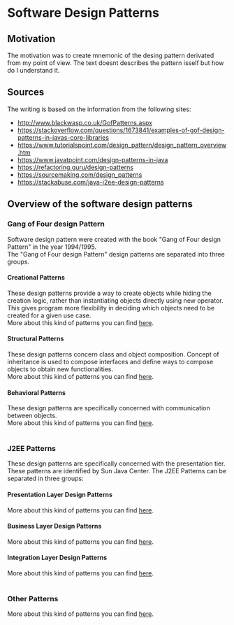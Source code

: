 # Software Design Patterns

## Motivation
The motivation was to create mnemonic of the desing pattern derivated from my point of view. The text doesnt describes the pattern isself but how do I understand it.

## Sources

The writing is based on the information from the following sites:
* http://www.blackwasp.co.uk/GofPatterns.aspx
* https://stackoverflow.com/questions/1673841/examples-of-gof-design-patterns-in-javas-core-libraries
* https://www.tutorialspoint.com/design_pattern/design_pattern_overview.htm
* https://www.javatpoint.com/design-patterns-in-java
* https://refactoring.guru/design-patterns
* https://sourcemaking.com/design_patterns
* https://stackabuse.com/java-j2ee-design-patterns

## Overview of the software design patterns

### Gang of Four design Pattern

Software design pattern were created with the book "Gang of Four design Pattern" in the year 1994/1995.<br>
The "Gang of Four design Pattern" design patterns are separated into three groups.

####	Creational Patterns
These design patterns provide a way to create objects while hiding the creation logic, rather than instantiating objects directly using new operator. This gives program more flexibility in deciding which objects need to be created for a given use case.<br>
More about this kind of patterns you can find [here](./creational-patterns.md).
####	Structural Patterns
These design patterns concern class and object composition. Concept of inheritance is used to compose interfaces and define ways to compose objects to obtain new functionalities.<br>
More about this kind of patterns you can find [here](./structural-patterns.md).
####	Behavioral Patterns
These design patterns are specifically concerned with communication between objects.<br>
More about this kind of patterns you can find [here](./behavioral-patterns.md).
<br><br>
### J2EE Patterns

These design patterns are specifically concerned with the presentation tier. These patterns are identified by Sun Java Center.
The J2EE Patterns can be separated in three groups:

#### Presentation Layer Design Patterns
More about this kind of patterns you can find [here](./presentation-layer-design-patterns.md).
#### Business Layer Design Patterns
More about this kind of patterns you can find [here](./business-layer-design-patterns.md).
#### Integration Layer Design Patterns
More about this kind of patterns you can find [here](./integration-layer-design-patterns.md).
<br><br>
### Other Patterns
More about this kind of patterns you can find [here](./general-j2ee-patterns.md).
